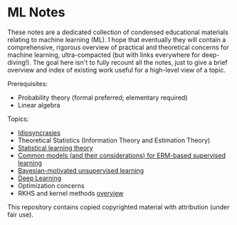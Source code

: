 # ML Notes

These notes are a dedicated collection of condensed educational materials relating to machine learning (ML). I hope that eventually they will contain a comprehensive, rigorous overview of practical and theoretical concerns for machine learning, ultra-compacted (but with links everywhere for deep-diving!). The goal here isn't to fully recount all the notes, just to give a brief overview and index of existing work useful for a high-level view of a topic.

Prerequisites:

* Probability theory (formal preferred; elementary required)
* Linear algebra

Topics:

* [Idiosyncrasies](idiosyncrasies.pdf)
* Theoretical Statistics (Information Theory and Estimation Theory)
* [Statistical learning theory](statistical-learning/README.md)
* [Common models (and their considerations) for ERM-based supervised learning](supervised/README.md)
* [Bayesian-motivated unsupervised learning](unsupervised/README.md)
* [Deep Learning](deep-learning/README.md)
* Optimization concerns
* RKHS and kernel methods [overview](https://en.wikipedia.org/wiki/Reproducing_kernel_Hilbert_space)

This repository contains copied copyrighted material with attribution (under fair use).
